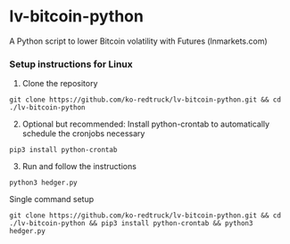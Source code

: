 # lv-bitcoin-python
A Python script to lower Bitcoin volatility with Futures (lnmarkets.com)

### Setup instructions for Linux
1. Clone the repository
```shell
git clone https://github.com/ko-redtruck/lv-bitcoin-python.git && cd ./lv-bitcoin-python
```
2. Optional but recommended: Install python-crontab to automatically schedule the cronjobs necessary
```shell
pip3 install python-crontab
```
3. Run and follow the instructions
```shell
python3 hedger.py
```

Single command setup

```shell
git clone https://github.com/ko-redtruck/lv-bitcoin-python.git && cd ./lv-bitcoin-python && pip3 install python-crontab && python3 hedger.py
```
